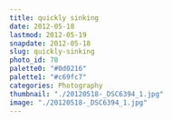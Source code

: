 ```yaml
---
title: quickly sinking
date: 2012-05-18
lastmod: 2012-05-19
snapdate: 2012-05-18
slug: quickly-sinking
photo_id: 78
palette0: "#0d0216"
palette1: "#c69fc7"
categories: Photography
thumbnail: "./20120518-_DSC6394_1.jpg"
image: "./20120518-_DSC6394_1.jpg"
---
```

